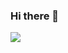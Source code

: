 ### Hi there 👋

<img src="https://github-readme-stats.vercel.app/api?username=pavlmais&count_private=true&show_icons=true&hide_title=true&title_color=fff&icon_color=f9f9f9&text_color=9f9f9f&bg_color=151515"/>

